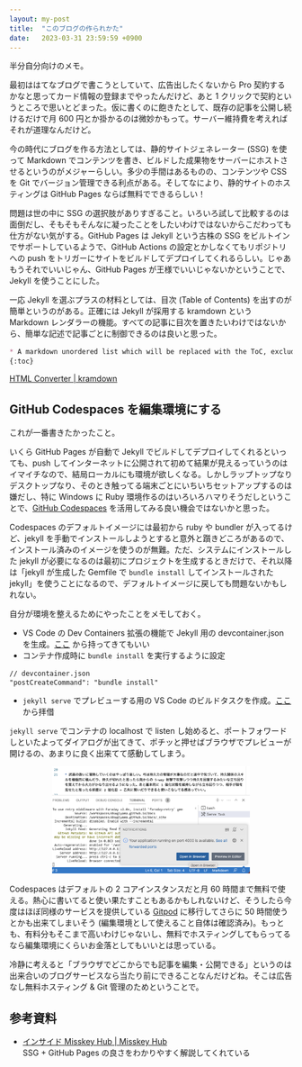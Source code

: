 ```yaml
---
layout: my-post
title:  "このブログの作られかた"
date:   2023-03-31 23:59:59 +0900
---
```


半分自分向けのメモ。

最初ははてなブログで書こうとしていて、広告出したくないから Pro 契約するかなと思ってカード情報の登録までやったんだけど、あと 1 クリックで契約というところで思いとどまった。仮に書くのに飽きたとして、既存の記事を公開し続けるだけで月 600 円とか掛かるのは微妙かもって。サーバー維持費を考えればそれが道理なんだけど。

今の時代にブログを作る方法としては、静的サイトジェネレーター (SSG) を使って Markdown でコンテンツを書き、ビルドした成果物をサーバーにホストさせるというのがメジャーらしい。多少の手間はあるものの、コンテンツや CSS を Git でバージョン管理できる利点がある。そしてなにより、静的サイトのホスティングは GitHub Pages ならば無料でできるらしい！

問題は世の中に SSG の選択肢がありすぎること。いろいろ試して比較するのは面倒だし、そもそもそんなに凝ったことをしたいわけではないからこだわっても仕方がない気がする。GitHub Pages は Jekyll という古株の SSG をビルトインでサポートしているようで、GitHub Actions の設定とかしなくてもリポジトリへの push をトリガーにサイトをビルドしてデプロイしてくれるらしい。じゃあもうそれでいいじゃん、GitHub Pages が王様でいいじゃないかということで、Jekyll を使うことにした。

一応 Jekyll を選ぶプラスの材料としては、目次 (Table of Contents) を出すのが簡単というのがある。正確には Jekyll が採用する kramdown という Markdown レンダラーの機能。すべての記事に目次を置きたいわけではないから、簡単な記述で記事ごとに制御できるのは良いと思った。

```markdown
* A markdown unordered list which will be replaced with the ToC, excluding the "Contents header" from above
{:toc}
```

[HTML Converter \| kramdown](https://kramdown.gettalong.org/converter/html.html#toc)

GitHub Codespaces を編集環境にする
---------------------------------

これが一番書きたかったこと。

いくら GitHub Pages が自動で Jekyll でビルドしてデプロイしてくれるといっても、push してインターネットに公開されて初めて結果が見えるっていうのはイマイチなので、結局ローカルにも環境が欲しくなる。しかしラップトップなりデスクトップなり、そのとき触ってる端末ごとにいちいちセットアップするのは嫌だし、特に Windows に Ruby 環境作るのはいろいろハマりそうだしということで、[GitHub Codespaces](https://github.com/features/codespaces) を活用してみる良い機会ではないかと思った。

Codespaces のデフォルトイメージには最初から ruby や bundler が入ってるけど、jekyll を手動でインストールしようとすると意外と躓きどころがあるので、インストール済みのイメージを使うのが無難。ただ、システムにインストールした jekyll が必要になるのは最初にプロジェクトを生成するときだけで、それ以降は「jekyll が生成した Gemfile で `bundle install` してインストールされた jekyll」を使うことになるので、デフォルトイメージに戻しても問題ないかもしれない。

自分が環境を整えるためにやったことをメモしておく。

* VS Code の Dev Containers 拡張の機能で Jekyll 用の devcontainer.json を生成。[ここ](https://github.com/devcontainers/templates/blob/main/src/jekyll/.devcontainer/devcontainer.json) から持ってきてもいい
* コンテナ作成時に `bundle install` を実行するように設定

```jsonc
// devcontainer.json
"postCreateCommand": "bundle install"
```

* `jekyll serve` でプレビューする用の VS Code のビルドタスクを作成。[ここ](https://github.com/microsoft/vscode-dev-containers/blob/main/containers/jekyll/.vscode/tasks.json) から拝借

`jekyll serve` でコンテナの localhost で listen し始めると、ポートフォワードしといたよってダイアログが出てきて、ポチッと押せばブラウザでプレビューが開けるの、あまりに良く出来てて感動してしまう。

<p align="center">
	<img src="/assets/codespaces-port-forwarded.png" width="70%">
</p>

Codespaces はデフォルトの 2 コアインスタンスだと月 60 時間まで無料で使える。熱心に書いてると使い果たすこともあるかもしれないけど、そうしたら今度はほぼ同様のサービスを提供している [Gitpod](https://www.gitpod.io/) に移行してさらに 50 時間使うとかも出来てしまいそう (編集環境として使えること自体は確認済み)。もっとも、有料分もそこまで高いわけじゃないし、無料でホスティングしてもらってるなら編集環境にくらいお金落としてもいいとは思っている。

冷静に考えると「ブラウザでどこからでも記事を編集・公開できる」というのは出来合いのブログサービスなら当たり前にできることなんだけどね。そこは広告なし無料ホスティング & Git 管理のためということで。

参考資料
--------

* [インサイド Misskey Hub | Misskey Hub](https://misskey-hub.net/blog/2021-12-01-inside-misskey-hub.html)  
SSG + GitHub Pages の良さをわかりやすく解説してくれている
